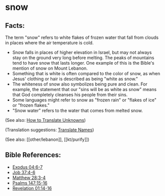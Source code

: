 # snow #

## Facts: ##

The term "snow" refers to white flakes of frozen water that fall from clouds in places where the air temperature is cold.

* Snow falls in places of higher elevation in Israel, but may not always stay on the ground very long before melting. The peaks of mountains tend to have snow that lasts longer. One example of this is the Bible's mention of snow on Mount Lebanon. 
* Something that is white is often compared to the color of snow, as when Jesus' clothing or hair is described as being "white as snow." 
* The whiteness of snow also symbolizes being pure and clean. For example, the statement that our "sins will be as white as snow" means that God completely cleanses his people from their sins.
* Some languages might refer to snow as "frozen rain" or "flakes of ice" or "frozen flakes."
* "Snow water" refers to the water that comes from melted snow.

(See also: [How to Translate Unknowns](en/ta-vol1/translate/man/translate-unknown))

(Translation suggestions: [Translate Names](en/ta-vol1/translate/man/translate-names))

(See also: [[other/lebanon]], [[kt/purify]])

## Bible References: ##

* [Exodus 04:6-7](en/tn/exo/help/04/06)
* [Job 37:4-6](en/tn/job/help/37/04)
* [Matthew 28:3-4](en/tn/mat/help/28/03)
* [Psalms 147:15-16](en/tn/psa/help/147/15)
* [Revelation 01:14-16](en/tn/rev/help/01/14)